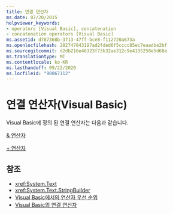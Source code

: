```yaml
---
title: 연결 연산자
ms.date: 07/20/2015
helpviewer_keywords:
- operators [Visual Basic], concatenation
- concatenation operators [Visual Basic]
ms.assetid: d787368b-3713-47ff-bce8-f112720a673a
ms.openlocfilehash: 282747043197ad2fded6f5cccc85ec7eaadbe2bf
ms.sourcegitcommit: d2db216e46323f73b32ae312c9e4135258e5d68e
ms.translationtype: MT
ms.contentlocale: ko-KR
ms.lasthandoff: 09/22/2020
ms.locfileid: "90867112"
---
```

# <a name="concatenation-operators-visual-basic"></a>연결 연산자(Visual Basic)

Visual Basic에 정의 된 연결 연산자는 다음과 같습니다.  
  
 [& 연산자](concatenation-operator.md)  
  
 [+ 연산자](addition-operator.md)  
  
## <a name="see-also"></a>참조

- <xref:System.Text>
- <xref:System.Text.StringBuilder>
- [Visual Basic에서의 연산자 우선 순위](operator-precedence.md)
- [Visual Basic의 연결 연산자](../../programming-guide/language-features/operators-and-expressions/concatenation-operators.md)
